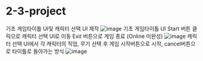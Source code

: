 # 2-3-project

기초 게임타이틀 UI및 캐릭터 선택 UI 제작
![image](https://github.com/user-attachments/assets/555aa882-1efa-4926-a365-2a097a59c2c7)
기초 게임타이틀 UI
Start 버튼 클릭으로 캐릭터 선택 UI로 이동
Exit 버튼으로 게임 종료 (Online 미완성)
![image](https://github.com/user-attachments/assets/57fe23d4-050c-424a-aa3c-f4176fc9718b)
캐릭터 선택 UI에서 각 캐릭터의 직업, 무기 선택 후 게임 시작버튼으로 시작, cancel버튼으로 타이틀로 돌아가는 방식
![image](https://github.com/user-attachments/assets/bf8a4847-1f86-4f28-9887-1e86fbdb2ffc)

